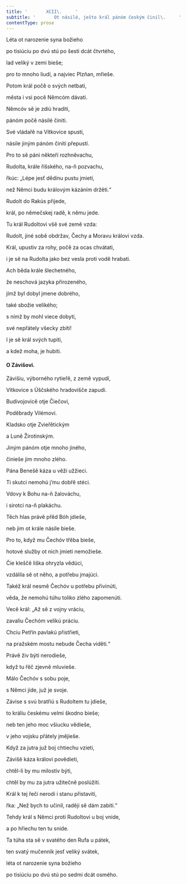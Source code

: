 ```yaml
---
title: '       XCII\.     '
subtitle: '       Ot násilé, ješto král pánóm českým činil\.     '
contentType: prose
---
```


<section>

Léta ot narozenie syna božieho

po tisiúciu po dvú stú po šesti dcát čtvrtého,

lad veliký v zemi bieše;

pro to mnoho liudí, a najviec Plzňan, mřieše.

Potom král počě o svých netbati,

města i vsi pocě Němcóm dávati.

Němcóv sě je zdiú hraditi,

pánóm počě násilé činiti.

Své vládařě na Vítkovice spusti,

násile jiným pánóm činiti přepustí.

Pro to sě páni někteří rozhněvachu,

Rudolta, krále říšského, na-ň pozvachu,

řkúc: „Lépe jesť dědinu pustu jmieti,

než Němci budu královým kázáním držěti.“

Rudolt do Rakús přijede,

král, po němečskej radě, k němu jede.

Tu král Rudoltovi všě své země vzda:

Rudolt, jiné sobě obdržav, Čechy a Moravu královi vzda.

Král, upustiv za rohy, počě za ocas chvátati,

i je sě na Rudolta jako bez vesla proti vodě hrabati.

Ach běda krále šlechetného,

že neschová jazyka přirozeného,

jímž byl dobyl jmene dobrého,

také sbožie velikého;

s nímž by mohl viece dobyti,

své nepřátely všecky zbíti!

I je sě král svých tupiti,

a kdež moha, je hubiti.

#### O Závišovi.

Závišiu, výborného rytieřě, z země vypudí,

Vítkovice s Úščského hradovišče zapudi.

Budivojovicě otje Čiečovi,

Poděbrady Vilémovi.

Kladsko otje Zvieřětickým

a Luně Žirotinským.

Jiným pánóm otje mnoho jiného,

činieše jim mnoho zlého.

Pána Benešě káza u věži užžieci.

Ti skutci nemohú j’mu dobřě stéci.

Vdovy k Bohu na-ň žalováchu,

i sirotci na-ň plakáchu.

Těch hlas právě přěd Bóh jdieše,

neb jim ot krále násile bieše.

Pro to, když mu Čechóv třěba bieše,

hotové služby ot nich jmieti nemožieše.

Čie kleščě liška ohryzla vědúci,

vzdálila sě ot něho, a potřebu jmajúci.

Takéž král nesmě Čechóv u potřebu přivinúti,

věda, že nemohú túhu toliko zlého zapomenúti.

Vecě král: „Až sě z vojny vráciu,

zavaliu Čechóm velikú práciu.

Chciu Petřín pavlakú přistřieti,

na pražském mostu nebude Čecha viděti.“

Právě živ býti nerodieše,

když tu řěč zjevně mluvieše.

Málo Čechóv s sobu poje,

s Němci jide, juž je svoje.

Závise s svú bratřiú s Rudoltem tu jdieše,

to králiu českému velmi škodno bieše;

neb ten jeho moc všiucku vědieše,

v jeho vojsku přátely jmějieše.

Když za jutra juž boj chtiechu vzieti,

Závišě káza královi povědieti,

chtěl-li by mu milostiv býti,

chtěl by mu za jutra užitečně poslúžiti.

Král k tej řeči nerodi i stanu přistaviti,

řka: „Než bych to učinil, raději sě dám zabiti.“

Tehdy král s Němci proti Rudoltovi u boj vnide,

a po hřiechu ten tu snide.

Ta túha sta sě v svatého den Rufa u pátek,

ten svatý mučenník jesť veliký svátek,

léta ot narozenie syna božieho

po tisiúciu po dvú stú po sedmi dcát osmého.

</section>
